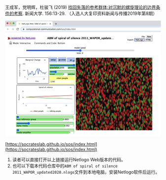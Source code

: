 王成军，党明辉，杜骏飞 (2019) [找回失落的参考群体:对沉默的螺旋理论的边界条件的考察](https://mall.cnki.net/magazine/Article/XWDX201904005.htm). 新闻大学. 156:13-29. （入选人大复印资料新闻与传播2019年第8期）


![](web.png)

[https://socrateslab.github.io/sos/index.html](https://socrateslab.github.io/sos/index.html)


1. 读者可以直接打开以上链接运行Netlogo Web版本的代码。
2. 也可以下载本代码仓库中的`ABM of spiral of silence 2011_WAPOR_updated2020.nlogo`文件到本地电脑，安装Netlogo软件后运行。


